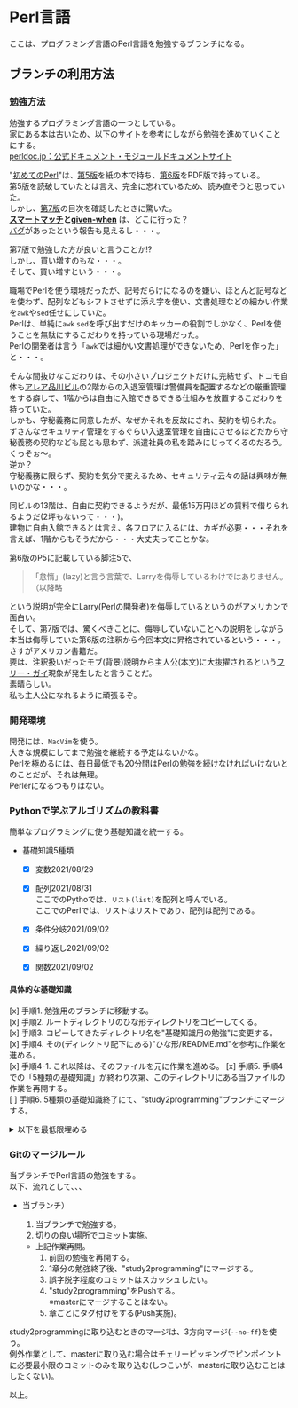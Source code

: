 # Perl言語
ここは、プログラミング言語のPerl言語を勉強するブランチになる。  

## ブランチの利用方法

### 勉強方法
勉強するプログラミング言語の一つとしている。  
家にある本は古いため、以下のサイトを参考にしながら勉強を進めていくことにする。  
[perldoc.jp：公式ドキュメント・モジュールドキュメントサイト](https://perldoc.jp)  

"[初めてのPerl](https://www.oreilly.co.jp/books/)"は、[第5版](https://www.oreilly.co.jp/books/9784873114279/)を紙の本で持ち、[第6版](https://www.oreilly.co.jp/books/9784873115672/)をPDF版で持っている。  
第5版を読破していたとは言え、完全に忘れているため、読み直そうと思っていた。  
しかし、[第7版](https://www.oreilly.co.jp/books/9784873118246/)の目次を確認したときに驚いた。  
**[スマートマッチ](https://perldoc.jp/docs/perl/5.10.0/perlsyn.pod#Smart32matching32in32detail)と[given-when](https://perldoc.jp/docs/perl/5.22.1/perlsyn.pod#Experimental32Details32on32given32and32when)**
は、どこに行った？  
[バグ](https://perldoc.jp/docs/perl/5.34.0/perlsyn.pod#Switch32Statements)があったという報告も見えるし・・・。  

第7版で勉強した方が良いと言うことか!?  
しかし、買い増すのもな・・・。  
そして、買い増すという・・・。  

職場でPerlを使う環境だったが、記号だらけになるのを嫌い、ほとんど記号などを使わず、配列などもシフトさせずに添え字を使い、文書処理などの細かい作業を`awk`や`sed`任せにしていた。  
Perlは、単純に`awk` `sed`を呼び出すだけのキッカーの役割でしかなく、Perlを使うことを無駄にするこだわりを持っている現場だった。  
Perlの開発者は言う「`awk`では細かい文書処理ができないため、Perlを作った」と・・・。  

そんな間抜けなこだわりは、その小さいプロジェクトだけに完結せず、ドコモ自体も[アレア品川ビル](http://www.area-shinagawa.com/)の2階からの入退室管理は警備員を配置するなどの厳重管理をする癖して、1階からは自由に入館できるできる仕組みを放置するこだわりを持っていた。  
しかも、守秘義務に同意したが、なぜかそれを反故にされ、契約を切られた。  
ずさんなセキュリティ管理をするぐらい入退室管理を自由にさせるほどだから守秘義務の契約なども屁とも思わず、派遣社員の私を踏みにじってくるのだろう。  
くっそぉ〜。  
逆か？  
守秘義務に限らず、契約を気分で変えるため、セキュリティ云々の話は興味が無いのかな・・・。  

同ビルの13階は、自由に契約できるようだが、最低15万円ほどの賃料で借りられるようだ(2坪もないって・・・)。  
建物に自由入館できるとは言え、各フロアに入るには、カギが必要・・・それを言えば、1階からもそうだから・・・大丈夫ってことかな。  


第6版のP5に記載している脚注5で、
> 「怠惰」(lazy)と言う言葉で、Larryを侮辱しているわけではありません。（以降略  

という説明が完全にLarry(Perlの開発者)を侮辱しているというのがアメリカンで面白い。  
そして、第7版では、驚くべきことに、侮辱していないことへの説明をしながら本当は侮辱していた第6版の注釈から今回本文に昇格されているという・・・。  
さすがアメリカン書籍だ。  
要は、注釈扱いだったモブ(背景)説明から主人公(本文)に大抜擢されるという[フリー・ガイ](https://www.20thcenturystudios.jp/movie/Freeguy.html)現象が発生したと言うことだ。  
素晴らしい。  
私も主人公になれるように頑張るぞ。  


### 開発環境
開発には、`MacVim`を使う。  
大きな規模にしてまで勉強を継続する予定はないかな。  
Perlを極めるには、毎日最低でも20分間はPerlの勉強を続けなければいけないとのことだが、それは無理。  
Perlerになるつもりはない。  


### Pythonで学ぶアルゴリズムの教科書
簡単なプログラミングに使う基礎知識を統一する。  

* 基礎知識5種類  
  * [x] 変数2021/08/29  
  * [x] 配列2021/08/31  
    ここでのPythoでは、`リスト(list)`を配列と呼んでいる。  
    ここでのPerlでは、リストはリストであり、配列は配列である。  
  * [x] 条件分岐2021/09/02  
  * [x] 繰り返し2021/09/02  
  * [x] 関数2021/09/02  


#### 具体的な基礎知識

[x] 手順1. 勉強用のブランチに移動する。  
[x] 手順2. ルートディレクトリのひな形ディレクトリをコピーしてくる。  
[x] 手順3. コピーしてきたディレクトリ名を"基礎知識用の勉強"に変更する。  
[x] 手順4. その(ディレクトリ配下にある)"ひな形/README.md"を参考に作業を進める。  
[x] 手順4-1. これ以降は、そのファイルを元に作業を進める。
[x] 手順5. 手順4での「5種類の基礎知識」が終わり次第、このディレクトリにある当ファイルの作業を再開する。  
[ ] 手順6. 5種類の基礎知識終了にて、"study2programming"ブランチにマージする。  

<details><summary>以下を最低限埋める</summary>
※この部分は、ひな形ディレクトリのリードミーファイルに記載内容と同じ。  

勉強環境のコンパイルバージョン：  
プログラムファイルの拡張子：  
実行方式：  
標準の文字コード(プログラムファイル)：  
文字区切り(行末記号)：  
インデント：  
標準の出力関数：  
コメント方法：  

</details>


### Gitのマージルール
当ブランチでPerl言語の勉強をする。  
以下、流れとして、、、

* 当ブランチ）  
  1. 当ブランチで勉強する。  
  1. 切りの良い場所でコミット実施。  

  * 上記作業再開。  
    1. 前回の勉強を再開する。  
    1. 1章分の勉強終了後、"study2programming"にマージする。  
    1. 誤字脱字程度のコミットはスカッシュしたい。  
    1. "study2programming"をPushする。  
    ※masterにマージすることはない。  
    1. 章ごとにタグ付けをする(Push実施)。  

study2programmingに取り込むときのマージは、3方向マージ(`--no-ff`)を使う。  
例外作業として、masterに取り込む場合はチェリーピッキングでピンポイントに必要最小限のコミットのみを取り込む(しつこいが、masterに取り込むことはしたくない)。  

以上。
